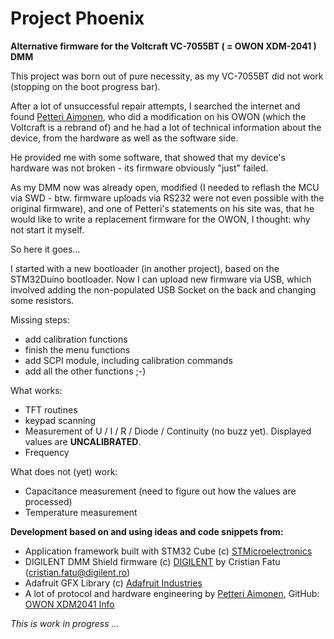# Project Phoenix
**Alternative firmware for the Voltcraft VC-7055BT ( = OWON XDM-2041 ) DMM**

This project was born out of pure necessity, as my VC-7055BT did not work (stopping on the boot progress bar).  

After a lot of unsuccessful repair attempts, I searched the internet and found [Petteri Aimonen](http://essentialscrap.com), who did a modification on his OWON (which the Voltcraft is a rebrand of) and he had a lot of technical information about the device, from the hardware as well as the software side.

He provided me with some software, that showed that my device's hardware was not broken - its firmware obviously "just" failed.

As my DMM now was already open, modified (I needed to reflash the MCU via SWD - btw. firmware uploads via RS232 were not even possible with the original firmware), and one of Petteri's statements on his site was, that he would like to write a replacement firmware for the OWON, I thought: why not start it myself.

So here it goes...

I started with a new bootloader (in another project), based on the STM32Duino bootloader. Now I can upload new firmware via USB, which involved adding the non-populated USB Socket on the back and changing some resistors.

Missing steps:

* add calibration functions
* finish the menu functions
* add SCPI module, including calibration commands
* add all the other functions ;-)


What works:

* TFT routines
* keypad scanning
* Measurement of U / I / R / Diode / Continuity (no buzz yet). Displayed values are __UNCALIBRATED__.
* Frequency

What does not (yet) work:

* Capacitance measurement (need to figure out how the values are processed)
* Temperature measurement



**Development based on and using ideas and code snippets from:**

* Application framework built with STM32 Cube (c) [STMicroelectronics](https://www.st.com)
* DIGILENT DMM Shield firmware (c) [DIGILENT](https://digilent.com/reference/add-ons/dmm-shield/start?redirect=1) by Cristian Fatu (cristian.fatu@digilent.ro)
* Adafruit GFX Library (c) [Adafruit Industries](https://www.adafruit.com)
* A lot of protocol and hardware engineering by [Petteri Aimonen](http://essentialscrap.com), GitHub: [OWON XDM2041 Info](https://github.com/PetteriAimonen/owon-xdm2041-info)

_This is work in progress ..._

